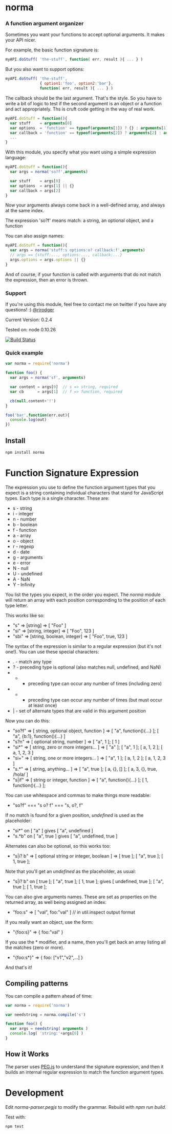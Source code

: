 norma
=====

### A function argument organizer


Sometimes you want your functions to accept optional arguments. It makes your API nicer.

For example, the basic function signature is:

```JavaScript
myAPI.doStuff( 'the-stuff', function( err, result ){ ... } )
```

But you also want to support options:

```JavaScript
myAPI.doStuff( 'the-stuff', 
               { option1:'foo', option2:'bar'}, 
               function( err, result ){ ... } )
```

The callback should be the last argument. That's the style. So you have to write a bit of logic to test if the second argument
is an object or a function and act appropriately. Ths is cruft code getting in the way of real work.

```JavaScript
myAPI.doStuff = function(){
  var stuff    = arguments[0]
  var options  = 'function' == typeof(arguments[1]) ? {} : arguments[1]
  var callback = 'function' == typeof(arguments[2]) ? arguments[2] : arguments[1]
  ...
}
```


With this module, you specify what you want using a simple expression language:

```JavaScript
myAPI.doStuff = function(){
  var args = norma('so?f',arguments)

  var stuff    = args[0]
  var options  = args[1] || {}
  var callback = args[2]
}
```

Now your arguments always come back in a well-defined array, and always at the same index.

The expression 'so?f' means match: a string, an optional object, and a function

You can also assign names:


```JavaScript
myAPI.doStuff = function(){
  var args = norma('stuff:s options:o? callback:f',arguments)
  // args == {stuff:..., options:..., callback:...}
  args.options = args.options || {}
}
```

And of course, if your function is called with arguments that do not match the expression, then an error is thrown.




### Support

If you're using this module, feel free to contact me on twitter if you have any questions! :) [@rjrodger](http://twitter.com/rjrodger)

Current Version: 0.2.4

Tested on: node 0.10.26

[![Build Status](https://travis-ci.org/rjrodger/norma.png?branch=master)](https://travis-ci.org/rjrodger/norma)



### Quick example

```JavaScript
var norma = require('norma')

function foo() {
  var args = norma('sf', arguments)

  var content = args[0]  // s => string, required
  var cb      = args[1]  // f => function, required

  cb(null,content+'!')
}

foo('bar',function(err,out){
  console.log(out)
})
```


## Install

```sh
npm install norma
```


# Function Signature Expression

The expression you use to define the function argument types that you
expect is a string containing individual characters that stand for
JavaScript types. Each type is a single character. These are:

   * s - string    
   * i - integer   
   * n - number    
   * b - boolean   
   * f - function  
   * a - array     
   * o - object    
   * r - regexp    
   * d - date      
   * g - arguments 
   * e - error     
   * N - null      
   * U - undefined 
   * A - NaN       
   * Y - Infinity  

You list the types you expect, in the order you expect. The _norma_
module will return an array with each position corresponding to the position of each type letter.

This works like so:

   * "s"   => [string]                   => [ "Foo" ]
   * "si"  => [string, integer]          => [ "Foo", 123 ]
   * "sbi" => [string, boolean, integer] => [ "Foo", true, 123 ]


The syntax of the expression is similar to a regular expression (but it's not one!). You can use these special characters:

   * . - match any type
   * ? - preceding type is optional (also matches null, undefined, and NaN)
   * * - preceding type can occur any number of times (including zero)    
   * + - preceding type can occur any number of times (but must occur at least once)    
   * | - set of alternate types that are valid in this argument position

Now you can do this:

   * "so?f" => [ string, optional object, function ] => [ "a", function(){...} ]; [ "a", {b:1}, function(){...} ]
   * "s?n"  => [ optional string, number ] => [ "a", 1 ]; [ 1 ]
   * "si*"  => [ string, zero or more integers... ] => [ "a" ]; [ "a", 1 ]; [ a, 1, 2 ]; [ a, 1, 2, 3 ]
   * "si+"  => [ string, one or more integers... ] => [ "a", 1 ]; [ a, 1, 2 ]; [ a, 1, 2, 3 ]
   * "s.*"  => [ string, anything... ] => [ "a", true ]; [ a, {}, [] ]; [ a, 3, {}, true, /hola/ ]
   * "s|if" => [ string or integer, function ] => [ "a", function(){...} ]; [ 1, function(){...} ];

You can use whitespace and commas to make things more readable:

  * "so?f" === "s o? f" === "s, o?, f" 

If no match is found for a given position, _undefined_ is used as the placeholder:

  * "si*" on [ "a" ] gives [ "a", undefined ]
  * "s.*b" on [ "a", true ] gives [ "a", undefined, true ]

Alternates can also be optional, so this works too:

   * "s|i? b" => [ optional string or integer, boolean ] => [ true ]; [ "a", true ]; [ 1, true ];

Note that you'll get an _undefined_ as the placeholder, as usual:

   * "s|i? b" on [ true ]; [ "a", true ]; [ 1, true ]; gives [ undefined, true ]; [ "a", true ]; [ 1, true ]; 

You can also give arguments names. These are set as properties on the returned array, as well being assigned an index:

  * "foo:s" => [ "val", foo:"val" ]  // in util.inspect output format

If you really want an object, use the form:

  * "{foo:s}" => { foo:"val" }

If you use the * modifier, and a name, then you'll get back an array listing all the matches (zero or more).

  * "{foo:s*}" => { foo: ["v1","v2",...] }

And that's it!


## Compiling patterns

You can compile a pattern ahead of time:

```JavaScript
var norma = require('norma')

var needstring = norma.compile('s')

function foo() {
  var args = needstring( arguments )
  console.log( 'string:'+args[0] ) 
}
```



## How it Works

The parser uses [PEG.js](http://pegjs.majda.cz/) to understand the
signature expression, and then it builds an internal regular
expression to match the function argument types.



# Development

Edit _norma-parser.pegjs_ to modify the grammar. Rebuild with _npm run build_.


Test with:

```bash
npm test
```


